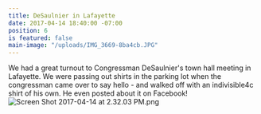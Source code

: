 ```yaml
---
title: DeSaulnier in Lafayette
date: 2017-04-14 18:40:00 -07:00
position: 6
is featured: false
main-image: "/uploads/IMG_3669-8ba4cb.JPG"
---
```


We had a great turnout to Congressman DeSaulnier's town hall meeting in Lafayette. We were passing out shirts in the parking lot when the congressman came over to say hello - and walked off with an indivisible4c shirt of his own. He even posted about it on Facebook!
![Screen Shot 2017-04-14 at 2.32.03 PM.png](/uploads/Screen%20Shot%202017-04-14%20at%202.32.03%20PM.png)